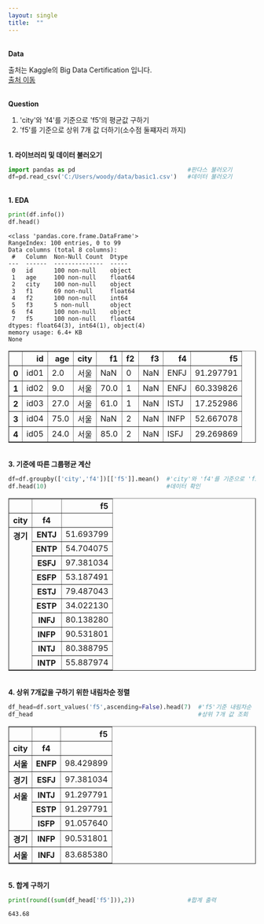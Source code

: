 ```yaml
---
layout: single
title:  ""
---
```


<br/>**Data**<br/>

출처는 Kaggle의 Big Data Certification 입니다.<br/>
[출처 이동](https://www.kaggle.com/code/agileteam/py-t1-8-expected-questions/notebook)

<br/>**Question**<br/>

1. 'city'와 'f4'를 기준으로 'f5'의 평균값 구하기
2. 'f5'를 기준으로 상위 7개 값 더하기(소수점 둘쨰자리 까지)

<br/>**1. 라이브러리 및 데이터 불러오기**<br/>

```python
import pandas as pd                                #판다스 불러오기
df=pd.read_csv('C:/Users/woody/data/basic1.csv')   #데이터 불러오기
```

<br/>**1. EDA**<br/>

```python
print(df.info())
df.head()
```

    <class 'pandas.core.frame.DataFrame'>
    RangeIndex: 100 entries, 0 to 99
    Data columns (total 8 columns):
     #   Column  Non-Null Count  Dtype  
    ---  ------  --------------  -----  
     0   id      100 non-null    object 
     1   age     100 non-null    float64
     2   city    100 non-null    object 
     3   f1      69 non-null     float64
     4   f2      100 non-null    int64  
     5   f3      5 non-null      object 
     6   f4      100 non-null    object 
     7   f5      100 non-null    float64
    dtypes: float64(3), int64(1), object(4)
    memory usage: 6.4+ KB
    None
    



</style>
<table border="1" class="dataframe">
  <thead>
    <tr style="text-align: right;">
      <th></th>
      <th>id</th>
      <th>age</th>
      <th>city</th>
      <th>f1</th>
      <th>f2</th>
      <th>f3</th>
      <th>f4</th>
      <th>f5</th>
    </tr>
  </thead>
  <tbody>
    <tr>
      <th>0</th>
      <td>id01</td>
      <td>2.0</td>
      <td>서울</td>
      <td>NaN</td>
      <td>0</td>
      <td>NaN</td>
      <td>ENFJ</td>
      <td>91.297791</td>
    </tr>
    <tr>
      <th>1</th>
      <td>id02</td>
      <td>9.0</td>
      <td>서울</td>
      <td>70.0</td>
      <td>1</td>
      <td>NaN</td>
      <td>ENFJ</td>
      <td>60.339826</td>
    </tr>
    <tr>
      <th>2</th>
      <td>id03</td>
      <td>27.0</td>
      <td>서울</td>
      <td>61.0</td>
      <td>1</td>
      <td>NaN</td>
      <td>ISTJ</td>
      <td>17.252986</td>
    </tr>
    <tr>
      <th>3</th>
      <td>id04</td>
      <td>75.0</td>
      <td>서울</td>
      <td>NaN</td>
      <td>2</td>
      <td>NaN</td>
      <td>INFP</td>
      <td>52.667078</td>
    </tr>
    <tr>
      <th>4</th>
      <td>id05</td>
      <td>24.0</td>
      <td>서울</td>
      <td>85.0</td>
      <td>2</td>
      <td>NaN</td>
      <td>ISFJ</td>
      <td>29.269869</td>
    </tr>
  </tbody>
</table>
</div>


<br/>**3. 기준에 따른 그룹평균 계산**<br/>

```python
df=df.groupby(['city','f4'])[['f5']].mean()  #'city'와 'f4'를 기준으로 'f5'의 그룹평균 계산
df.head(10)                                  #데이터 확인
```


</style>
<table border="1" class="dataframe">
  <thead>
    <tr style="text-align: right;">
      <th></th>
      <th></th>
      <th>f5</th>
    </tr>
    <tr>
      <th>city</th>
      <th>f4</th>
      <th></th>
    </tr>
  </thead>
  <tbody>
    <tr>
      <th rowspan="10" valign="top">경기</th>
      <th>ENTJ</th>
      <td>51.693799</td>
    </tr>
    <tr>
      <th>ENTP</th>
      <td>54.704075</td>
    </tr>
    <tr>
      <th>ESFJ</th>
      <td>97.381034</td>
    </tr>
    <tr>
      <th>ESFP</th>
      <td>53.187491</td>
    </tr>
    <tr>
      <th>ESTJ</th>
      <td>79.487043</td>
    </tr>
    <tr>
      <th>ESTP</th>
      <td>34.022130</td>
    </tr>
    <tr>
      <th>INFJ</th>
      <td>80.138280</td>
    </tr>
    <tr>
      <th>INFP</th>
      <td>90.531801</td>
    </tr>
    <tr>
      <th>INTJ</th>
      <td>80.388795</td>
    </tr>
    <tr>
      <th>INTP</th>
      <td>55.887974</td>
    </tr>
  </tbody>
</table>
</div>


<br/>**4. 상위 7개값을 구하기 위한 내림차순 정렬**<br/>


```python
df_head=df.sort_values('f5',ascending=False).head(7)  #'f5'기준 내림차순 정렬
df_head                                               #상위 7개 값 조회
```



</style>
<table border="1" class="dataframe">
  <thead>
    <tr style="text-align: right;">
      <th></th>
      <th></th>
      <th>f5</th>
    </tr>
    <tr>
      <th>city</th>
      <th>f4</th>
      <th></th>
    </tr>
  </thead>
  <tbody>
    <tr>
      <th>서울</th>
      <th>ENFP</th>
      <td>98.429899</td>
    </tr>
    <tr>
      <th>경기</th>
      <th>ESFJ</th>
      <td>97.381034</td>
    </tr>
    <tr>
      <th rowspan="3" valign="top">서울</th>
      <th>INTJ</th>
      <td>91.297791</td>
    </tr>
    <tr>
      <th>ESTP</th>
      <td>91.297791</td>
    </tr>
    <tr>
      <th>ISFP</th>
      <td>91.057640</td>
    </tr>
    <tr>
      <th>경기</th>
      <th>INFP</th>
      <td>90.531801</td>
    </tr>
    <tr>
      <th>서울</th>
      <th>INFJ</th>
      <td>83.685380</td>
    </tr>
  </tbody>
</table>
</div>


<br/>**5. 합계 구하기**<br/>

```python
print(round((sum(df_head['f5'])),2))               #합계 출력
```

    643.68
    
